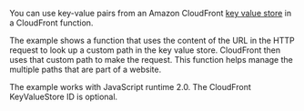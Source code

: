You can use key-value pairs from an Amazon CloudFront [key value store](https://docs.aws.amazon.com/AmazonCloudFront/latest/DeveloperGuide/kvs-with-functions.html) in a CloudFront function. 

The example shows a function that uses the content of the URL in the HTTP request to look up a custom path in the key value store. CloudFront then uses that custom path to make the request. This function helps manage the multiple paths that are part of a website. 

The example works with JavaScript runtime 2.0. The CloudFront KeyValueStore ID is optional.
